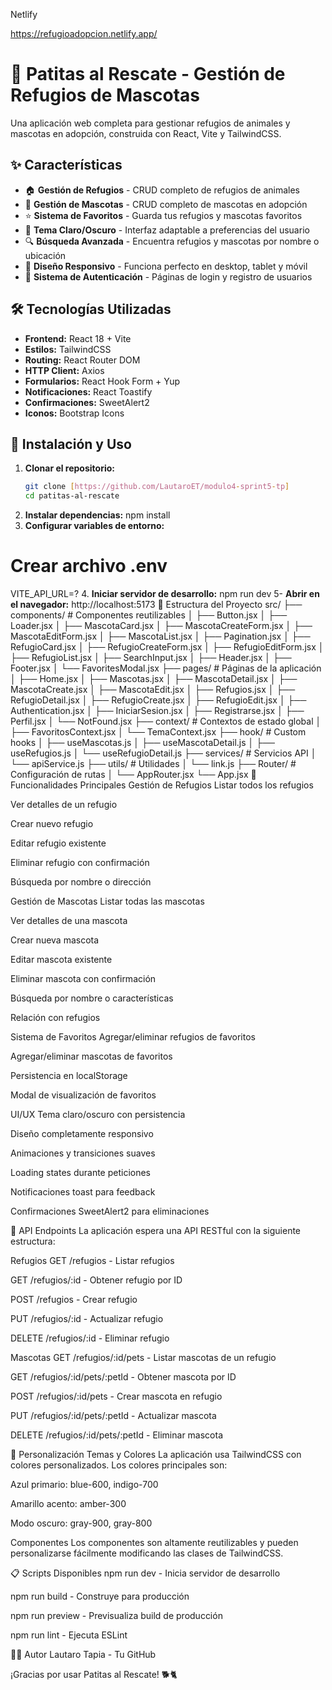 Netlify

https://refugioadopcion.netlify.app/


# 🐾 Patitas al Rescate - Gestión de Refugios de Mascotas

Una aplicación web completa para gestionar refugios de animales y mascotas en adopción, construida con React, Vite y TailwindCSS.

## ✨ Características

- 🏠 **Gestión de Refugios** - CRUD completo de refugios de animales
- 🐶 **Gestión de Mascotas** - CRUD completo de mascotas en adopción
- ⭐ **Sistema de Favoritos** - Guarda tus refugios y mascotas favoritos
- 🌙 **Tema Claro/Oscuro** - Interfaz adaptable a preferencias del usuario
- 🔍 **Búsqueda Avanzada** - Encuentra refugios y mascotas por nombre o ubicación
- 📱 **Diseño Responsivo** - Funciona perfecto en desktop, tablet y móvil
- 🔐 **Sistema de Autenticación** - Páginas de login y registro de usuarios

## 🛠️ Tecnologías Utilizadas

- **Frontend:** React 18 + Vite
- **Estilos:** TailwindCSS
- **Routing:** React Router DOM
- **HTTP Client:** Axios
- **Formularios:** React Hook Form + Yup
- **Notificaciones:** React Toastify
- **Confirmaciones:** SweetAlert2
- **Iconos:** Bootstrap Icons

## 🚀 Instalación y Uso

1. **Clonar el repositorio:**
   ```bash
   git clone [https://github.com/LautaroET/modulo4-sprint5-tp]
   cd patitas-al-rescate

2. **Instalar dependencias:**
npm install
3. **Configurar variables de entorno:**
# Crear archivo .env
VITE_API_URL=?
4. **Iniciar servidor de desarrollo:**
npm run dev
5- **Abrir en el navegador:**
http://localhost:5173
📁 Estructura del Proyecto
src/
├── components/          # Componentes reutilizables
│   ├── Button.jsx
│   ├── Loader.jsx
│   ├── MascotaCard.jsx
│   ├── MascotaCreateForm.jsx
│   ├── MascotaEditForm.jsx
│   ├── MascotaList.jsx
│   ├── Pagination.jsx
│   ├── RefugioCard.jsx
│   ├── RefugioCreateForm.jsx
│   ├── RefugioEditForm.jsx
│   ├── RefugioList.jsx
│   ├── SearchInput.jsx
│   ├── Header.jsx
│   ├── Footer.jsx
│   └── FavoritesModal.jsx
├── pages/               # Páginas de la aplicación
│   ├── Home.jsx
│   ├── Mascotas.jsx
│   ├── MascotaDetail.jsx
│   ├── MascotaCreate.jsx
│   ├── MascotaEdit.jsx
│   ├── Refugios.jsx
│   ├── RefugioDetail.jsx
│   ├── RefugioCreate.jsx
│   ├── RefugioEdit.jsx
│   ├── Authentication.jsx
│   ├── IniciarSesion.jsx
│   ├── Registrarse.jsx
│   ├── Perfil.jsx
│   └── NotFound.jsx
├── context/             # Contextos de estado global
│   ├── FavoritosContext.jsx
│   └── TemaContext.jsx
├── hook/                # Custom hooks
│   ├── useMascotas.js
│   ├── useMascotaDetail.js
│   ├── useRefugios.js
│   └── useRefugioDetail.js
├── services/            # Servicios API
│   └── apiService.js
├── utils/               # Utilidades
│   └── link.js
├── Router/              # Configuración de rutas
│   └── AppRouter.jsx
└── App.jsx
🎯 Funcionalidades Principales
Gestión de Refugios
Listar todos los refugios

Ver detalles de un refugio

Crear nuevo refugio

Editar refugio existente

Eliminar refugio con confirmación

Búsqueda por nombre o dirección

Gestión de Mascotas
Listar todas las mascotas

Ver detalles de una mascota

Crear nueva mascota

Editar mascota existente

Eliminar mascota con confirmación

Búsqueda por nombre o características

Relación con refugios

Sistema de Favoritos
Agregar/eliminar refugios de favoritos

Agregar/eliminar mascotas de favoritos

Persistencia en localStorage

Modal de visualización de favoritos

UI/UX
Tema claro/oscuro con persistencia

Diseño completamente responsivo

Animaciones y transiciones suaves

Loading states durante peticiones

Notificaciones toast para feedback

Confirmaciones SweetAlert2 para eliminaciones

🔌 API Endpoints
La aplicación espera una API RESTful con la siguiente estructura:

Refugios
GET /refugios - Listar refugios

GET /refugios/:id - Obtener refugio por ID

POST /refugios - Crear refugio

PUT /refugios/:id - Actualizar refugio

DELETE /refugios/:id - Eliminar refugio

Mascotas
GET /refugios/:id/pets - Listar mascotas de un refugio

GET /refugios/:id/pets/:petId - Obtener mascota por ID

POST /refugios/:id/pets - Crear mascota en refugio

PUT /refugios/:id/pets/:petId - Actualizar mascota

DELETE /refugios/:id/pets/:petId - Eliminar mascota

🎨 Personalización
Temas y Colores
La aplicación usa TailwindCSS con colores personalizados. Los colores principales son:

Azul primario: blue-600, indigo-700

Amarillo acento: amber-300

Modo oscuro: gray-900, gray-800

Componentes
Los componentes son altamente reutilizables y pueden personalizarse fácilmente modificando las clases de TailwindCSS.

📋 Scripts Disponibles
npm run dev - Inicia servidor de desarrollo

npm run build - Construye para producción

npm run preview - Previsualiza build de producción

npm run lint - Ejecuta ESLint



👨‍💻 Autor
Lautaro Tapia - Tu GitHub

¡Gracias por usar Patitas al Rescate! 🐕🐈
